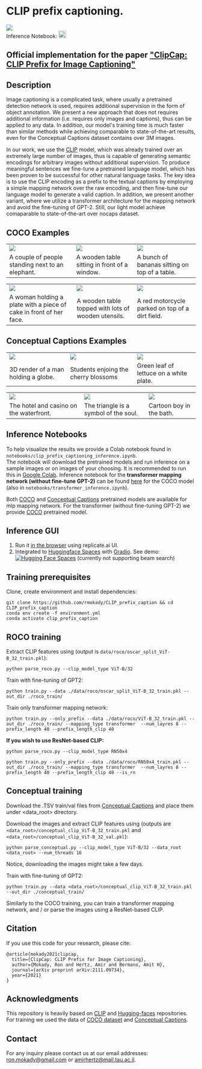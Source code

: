 # CLIP prefix captioning.

<a href="https://opensource.org/licenses/MIT"><img src="https://img.shields.io/badge/License-MIT-yellow.svg"></a>  
Inference Notebook: <a href="https://colab.research.google.com/drive/1tuoAC5F4sC7qid56Z0ap-stR3rwdk0ZV?usp=sharing"><img src="https://colab.research.google.com/assets/colab-badge.svg" height=20></a>  





## Official implementation for the paper ["ClipCap: CLIP Prefix for Image Captioning"](https://arxiv.org/abs/2111.09734)




## Description  
Image captioning is a complicated task, where usually a pretrained detection network is used, requires additional supervision in the form of object annotation. We present a new approach that does not requires additional information (i.e. requires only images and captions), thus can be applied to any data. In addition, our model's training time is much faster than similar methods while achieving comparable to state-of-the-art results, even for the Conceptual Captions dataset contains over 3M images. 

In our work, we use the [CLIP](https://github.com/openai/CLIP) model, which was already trained over an extremely large number of images, thus is capable of generating semantic encodings for arbitrary images without additional supervision. To produce meaningful sentences we fine-tune a pretrained language model, which has been proven to be successful for other natural language tasks. The key idea is to use the CLIP encoding as a prefix to the textual captions by employing a simple mapping network over the raw encoding, and then fine-tune our language model to generate a valid caption. In addition, we present another variant, where we utilize a transformer architecture for the mapping network and avoid the fine-tuning of GPT-2. Still, our light model achieve comaparable to state-of-the-art over nocaps dataset.

## COCO Examples

<table>
  <tr>
    <td><img src="Images/COCO_val2014_000000562207.jpg" ></td>
    <td><img src="Images/COCO_val2014_000000165547.jpg" ></td>
    <td><img src="Images/COCO_val2014_000000579664.jpg" ></td>
  </tr>
  <tr>
    <td>A couple of people standing next to an elephant. </td>
     <td>A wooden table sitting in front of a window.</td>
     <td>A bunch of bananas sitting on top of a table.</td>
  </tr>
 </table>
 
 <table>
  <tr>
    <td><img src="Images/COCO_val2014_000000060623.jpg" ></td>
    <td><img src="Images/COCO_val2014_000000386164.jpg" ></td>
    <td><img src="Images/COCO_val2014_000000354533.jpg" ></td>
  </tr>
  <tr>
    <td>A woman holding a plate with a piece of cake in front of her face. </td>
     <td>A wooden table topped with lots of wooden utensils.</td>
     <td>A red motorcycle parked on top of a dirt field.</td>
  </tr>
 </table>


## Conceptual Captions Examples

<table>
  <tr>
    <td><img src="Images/CONCEPTUAL_01.jpg" ></td>
    <td><img src="Images/CONCEPTUAL_02.jpg" ></td>
    <td><img src="Images/CONCEPTUAL_03.jpg" ></td>
  </tr>
  <tr>
    <td>3D render of a man holding a globe.</td>
     <td>Students enjoing the cherry blossoms</td>
     <td>Green leaf of lettuce on a white plate.</td>
  </tr>
 </table>
 
 <table>
  <tr>
    <td><img src="Images/CONCEPTUAL_04.jpg" ></td>
    <td><img src="Images/CONCEPTUAL_05.jpg" ></td>
    <td><img src="Images/CONCEPTUAL_06.jpg" ></td>
  </tr>
  <tr>
    <td>The hotel and casino on the waterfront. </td>
     <td>The triangle is a symbol of the soul.</td>
     <td>Cartoon boy in the bath.</td>
  </tr>
 </table>


## Inference Notebooks
To help visualize the results we provide a Colab notebook found in `notebooks/clip_prefix_captioning_inference.ipynb`.   
The notebook will download the pretrained models and run inference on a sample images or 
on images of your choosing. It is recommended to run this in [Google Colab](https://colab.research.google.com/drive/1tuoAC5F4sC7qid56Z0ap-stR3rwdk0ZV?usp=sharing).
Inference notebook for the **transformer mapping network (without fine-tune GPT-2)** can be found [here](https://colab.research.google.com/drive/180L3rMFmGujudwO1EJNF-lHIpAsAZ5xq?usp=sharing) for the COCO model (also in `notebooks/transformer_inference.ipynb`).



Both [COCO](https://drive.google.com/file/d/1IdaBtMSvtyzF0ByVaBHtvM0JYSXRExRX/view?usp=sharing) and [Conceptual Captions](https://drive.google.com/file/d/14pXWwB4Zm82rsDdvbGguLfx9F8aM7ovT/view?usp=sharing) pretrained models are available for mlp mapping network. For the transformer (without fine-tuning GPT-2) we provide [COCO](https://drive.google.com/file/d/1GYPToCqFREwi285wPLhuVExlz7DDUDfJ/view?usp=sharing) pretrained model.



## Inference GUI
1. Run it [in the browser](https://replicate.ai/rmokady/clip_prefix_caption) using replicate.ai UI.
2. Integrated to [Huggingface Spaces](https://huggingface.co/spaces) with [Gradio](https://github.com/gradio-app/gradio). See demo: [![Hugging Face Spaces](https://img.shields.io/badge/%F0%9F%A4%97%20Hugging%20Face-Spaces-blue)](https://huggingface.co/spaces/akhaliq/CLIP_prefix_captioning) (currently not supporting beam search)


## Training prerequisites

[comment]: <> (Dependencies can be found at the [Inference notebook]&#40;https://colab.research.google.com/drive/1tuoAC5F4sC7qid56Z0ap-stR3rwdk0ZV?usp=sharing&#41; )
Clone, create environment and install dependencies:  
```
git clone https://github.com/rmokady/CLIP_prefix_caption && cd CLIP_prefix_caption
conda env create -f environment.yml
conda activate clip_prefix_caption
```

## ROCO training

Extract CLIP features using (output is `data/roco/oscar_split_ViT-B_32_train.pkl`):
```
python parse_roco.py --clip_model_type ViT-B/32
```
Train with fine-tuning of GPT2:
```
python train.py --data ./data/roco/oscar_split_ViT-B_32_train.pkl --out_dir ./roco_train/
```

Train only transformer mapping network:
```
python train.py --only_prefix --data ./data/roco/ViT-B_32_train.pkl --out_dir ./roco_train/ --mapping_type transformer  --num_layres 8 --prefix_length 40 --prefix_length_clip 40
```

**If you wish to use ResNet-based CLIP:** 

```
python parse_roco.py --clip_model_type RN50x4
```
```
python train.py --only_prefix --data ./data/roco/RN50x4_train.pkl --out_dir ./roco_train/ --mapping_type transformer  --num_layres 8 --prefix_length 40 --prefix_length_clip 40 --is_rn
```

## Conceptual training

Download the .TSV train/val files from [Conceptual Captions](https://ai.google.com/research/ConceptualCaptions/download) and place them under <data_root> directory.

Download the images and extract CLIP features using (outputs are `<data_root>/conceptual_clip_ViT-B_32_train.pkl` and  `<data_root>/conceptual_clip_ViT-B_32_val.pkl`):
```
python parse_conceptual.py --clip_model_type ViT-B/32 --data_root <data_root> --num_threads 16
```
Notice, downloading the images might take a few days.

Train with fine-tuning of GPT2:
```
python train.py --data <data_root>/conceptual_clip_ViT-B_32_train.pkl --out_dir ./conceptual_train/
```
Similarly to the COCO training, you can train a transformer mapping network, and / or parse the images using a ResNet-based CLIP. 

## Citation
If you use this code for your research, please cite:
```
@article{mokady2021clipcap,
  title={ClipCap: CLIP Prefix for Image Captioning},
  author={Mokady, Ron and Hertz, Amir and Bermano, Amit H},
  journal={arXiv preprint arXiv:2111.09734},
  year={2021}
}
```




## Acknowledgments
This repository is heavily based on [CLIP](https://github.com/openai/CLIP) and [Hugging-faces](https://github.com/huggingface/transformers) repositories.
For training we used the data of [COCO dataset](https://cocodataset.org/#home) and [Conceptual Captions](https://ai.google.com/research/ConceptualCaptions/).

## Contact
For any inquiry please contact us at our email addresses: ron.mokady@gmail.com or amirhertz@mail.tau.ac.il.


